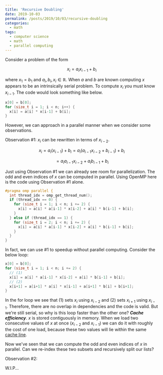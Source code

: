 ```yaml
---
title: 'Recursive Doubling'
date: 2019-10-03
permalink: /posts/2019/10/03/recursive-doubling
categories:
  - math
tags:
  - computer science
  - math
  - parallel computing
---
```



Consider a problem of the form 

$$ x_i = a_i x_{i-1} + b_i $$

where $x_1=b_1$ and $a_i,b_i,x_i \in \mathbb{R}$. When $a$ and $b$ are known computing $x$ appears to be an intrinsically serial problem. To compute $x_i$ you must know $x_{i-1}$. The code would look something like below.

```c++
x[0] = b[0];
for (size_t i = 1; i < n; i++) {
  x[i] = a[i] * x[i-1] + b[i];
}
```

However, we can approach in a parallel manner when we consider some observations.

Observation #1: $x_i$ can be rewritten in terms of $x_{i-2}$. 

$$x_i = a_i \left( x_{i-1} \right) + b_i = a_i \left( a_{i-1} x_{i-2} + b_{i-1} \right) + b_i $$

$$ = a_i a_{i-1} x_{i-2} + a_i b_{i-1} + b_i  $$


Just using Observation #1 we can already see room for parallelization. The odd and even indices of $x$ can be computed in parallel. Using OpenMP here is the code using Observation #1 alone.

``` c++
#pragma omp parallel {
  int thread_idx = omp_get_thread_num();
  if (thread_idx == 0) {
    for (size_t i = 1; i < n; i += 2) {
      x[i] = a[i] * a[i-1] * x[i-2] + a[i] * b[i-1] + b[i];
    }
  } else if (thread_idx == 1) {
    for (size_t i = 2; i < n; i += 2) {
      x[i] = a[i] * a[i-1] * x[i-2] + a[i] * b[i-1] + b[i];
    }
  }
}
```

In fact, we can use #1 to speedup without parallel computing. Consider the below loop:

``` c++
x[0] = b[0];
for (size_t i = 1; i < n; i += 2) {
  // (1)
  x[i] = a[i] * a[i-1] * x[i-2] + a[i] * b[i-1] + b[i];
  // (2)
  x[i+1] = a[i+1] * a[i] * x[i-1] + a[i+1] * b[i] + b[i+1];
}
```

In the for loop we see that (1) sets $x_i$ using $x_{i-2}$ and (2) sets $x_{i+1}$ using $x_{i-1}$. Therefore, there are no overlap in dependencies and the code is valid. But we're still serial, so why is this loop faster than the other one? ___Cache efficiency___. $x$ is stored contiguously in memory. When we load two consecutive values of $x$ at once ($x_{i-2}$ and $x_{i-1}$) we can do it with roughly the cost of one load, because these two values will lie within the same [cache line](https://en.wikipedia.org/wiki/CPU_cache#Cache_entries).

Now we've seen that we can compute the odd and even indices of $x$ in parallel. Can we re-index these two subsets and recursively split our lists?

Observation #2: 

W.I.P...
